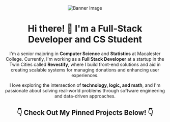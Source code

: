 <div align="center">
  <img src="https://via.placeholder.com/800x200.png?text=Welcome+to+My+GitHub+Profile!" alt="Banner Image" />

  <h1>Hi there! 👋 I'm a Full-Stack Developer and CS Student</h1>
  <p>
    I'm a senior majoring in <strong>Computer Science</strong> and <strong>Statistics</strong> at Macalester College. 
    Currently, I'm working as a <strong>Full Stack Developer</strong> at a startup in the Twin Cities called <strong>Revestify</strong>, where I build front-end solutions and aid in creating scalable systems for managing donations and enhancing user experiences.
  </p>
  <p>
    I love exploring the intersection of <strong>technology, logic, and math</strong>, and I'm passionate about solving real-world problems through software engineering and data-driven approaches.
  </p>

  <h2>👇 Check Out My Pinned Projects Below! 👇</h2>
</div>


<!--
**LongAtGitHub/LongAtGithub** is a ✨ _special_ ✨ repository because its `README.md` (this file) appears on your GitHub profile.

Here are some ideas to get you started:

- 🔭 I’m currently working on ...
- 🌱 I’m currently learning ...
- 👯 I’m looking to collaborate on ...
- 🤔 I’m looking for help with ...
- 💬 Ask me about ...
- 📫 How to reach me: ...
- 😄 Pronouns: ...
- ⚡ Fun fact: ...
-->
